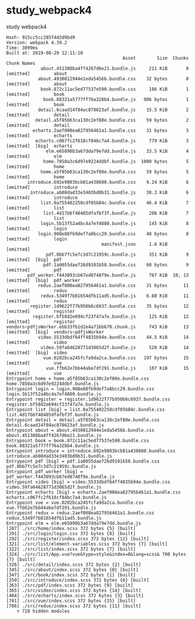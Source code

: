 # study_webpack4
study webpack4

    Hash: 915cc5cc285f4d2d9bd9
    Version: webpack 4.39.2
    Time: 3099ms
    Built at: 2019-08-29 12:11:10
                                                Asset        Size  Chunks                    Chunk Names
                 about.451388ba4ff4267d6e21.bundle.js     211 KiB       0  [emitted]         about
                about.4930812944e1eda5456b.bundle.css    32 bytes       0  [emitted]         about
                 book.872c11ac5ed77537e590.bundle.css     186 KiB       1  [emitted]         book
                  book.88321a5777ff76a328b4.bundle.js   986 bytes       1  [emitted]         book
                detail.6caad14f84ac878623af.bundle.js    15.5 KiB       2  [emitted]         detail
               detail.a5f85b63ca130c2ef80e.bundle.css    59 bytes       2  [emitted]         detail
              echarts.2aef008ea827956461a1.bundle.css    31 bytes       3  [emitted]         echarts
               echarts.c067fc2f618cf84bc7a4.bundle.js     779 KiB       3  [emitted]  [big]  echarts
                   elm.e65898b3a67dda79e7dd.bundle.js    33.5 KiB       4  [emitted]         elm
                  home.7850a3c6d97e9224ddbf.bundle.js  1000 bytes       5  [emitted]         home
                 home.a5f85b63ca130c2ef80e.bundle.css    59 bytes       5  [emitted]         home
            introduce.692e9803bcb81a438600.bundle.css    9.24 KiB       6  [emitted]         introduce
             introduce.ab08dad33e3403bd0b31.bundle.js    38.3 KiB       6  [emitted]         introduce
                 list.0a755402250cdf05b84c.bundle.css    46.4 KiB       7  [emitted]         list
                  list.4d17b6f48485dfafbf3f.bundle.js     206 KiB       7  [emitted]         list
                 login.5b13f52a4bc4a7ef4880.bundle.js     145 KiB       8  [emitted]         login
                login.908e88fb9def7a8bcc29.bundle.css    40 bytes       8  [emitted]         login
                                        manifest.json     1.6 KiB          [emitted]         
                   pdf.0bb7fc5e7c3d7c21959c.bundle.js     351 KiB       9  [emitted]  [big]  pdf
                  pdf.1a0055dae726d9101b58.bundle.css    60 bytes       9  [emitted]         pdf
            pdf_worker.f443093cb67ed8748f9e.bundle.js     767 KiB  10, 13  [emitted]  [big]  pdf_worker
                redux.2aef008ea827956461a1.bundle.css    31 bytes      11  [emitted]         redux
                 redux.5349f7b81654dfb11ad5.bundle.js    6.88 KiB      11  [emitted]         redux
             register.1d9622f77b950b6c6937.bundle.css    35 bytes      12  [emitted]         register
              register.bf58d2e694cf23f47a7e.bundle.js     125 KiB      12  [emitted]         register
    vendors~pdfjsWorker.ebb33fb1d2e4a71bb670.chunk.js     743 KiB      13  [emitted]  [big]  vendors~pdfjsWorker
                video.5533dbdf64ff4835b94e.bundle.css    44.5 KiB      14  [emitted]         video
                 video.59fa64628771d3065d2f.bundle.js     520 KiB      14  [emitted]  [big]  video
                  vue.0202bca245fcfa9da2ca.bundle.css   197 bytes      15  [emitted]         vue
                   vue.ffb62e7bb44abe7df291.bundle.js     107 KiB      15  [emitted]         vue
    Entrypoint home = home.a5f85b63ca130c2ef80e.bundle.css home.7850a3c6d97e9224ddbf.bundle.js
    Entrypoint login = login.908e88fb9def7a8bcc29.bundle.css login.5b13f52a4bc4a7ef4880.bundle.js
    Entrypoint register = register.1d9622f77b950b6c6937.bundle.css register.bf58d2e694cf23f47a7e.bundle.js
    Entrypoint list [big] = list.0a755402250cdf05b84c.bundle.css list.4d17b6f48485dfafbf3f.bundle.js
    Entrypoint detail = detail.a5f85b63ca130c2ef80e.bundle.css detail.6caad14f84ac878623af.bundle.js
    Entrypoint about = about.4930812944e1eda5456b.bundle.css about.451388ba4ff4267d6e21.bundle.js
    Entrypoint book = book.872c11ac5ed77537e590.bundle.css book.88321a5777ff76a328b4.bundle.js
    Entrypoint introduce = introduce.692e9803bcb81a438600.bundle.css introduce.ab08dad33e3403bd0b31.bundle.js
    Entrypoint pdf [big] = pdf.1a0055dae726d9101b58.bundle.css pdf.0bb7fc5e7c3d7c21959c.bundle.js
    Entrypoint pdf_worker [big] = pdf_worker.f443093cb67ed8748f9e.bundle.js
    Entrypoint video [big] = video.5533dbdf64ff4835b94e.bundle.css video.59fa64628771d3065d2f.bundle.js
    Entrypoint echarts [big] = echarts.2aef008ea827956461a1.bundle.css echarts.c067fc2f618cf84bc7a4.bundle.js
    Entrypoint vue = vue.0202bca245fcfa9da2ca.bundle.css vue.ffb62e7bb44abe7df291.bundle.js
    Entrypoint redux = redux.2aef008ea827956461a1.bundle.css redux.5349f7b81654dfb11ad5.bundle.js
    Entrypoint elm = elm.e65898b3a67dda79e7dd.bundle.js
    [287] ./src/home/index.scss 372 bytes {5} [built]
    [291] ./src/login/login.css 372 bytes {8} [built]
    [292] ./src/register/index.scss 372 bytes {12} [built]
    [321] ./src/list/element-variables.scss 372 bytes {7} [built]
    [322] ./src/list/index.scss 372 bytes {7} [built]
    [324] ./src/list/App.vue?vue&type=style&index=0&lang=scss& 700 bytes {7} [built]
    [326] ./src/detail/index.scss 372 bytes {2} [built]
    [345] ./src/about/index.scss 372 bytes {0} [built]
    [347] ./src/book/index.scss 372 bytes {1} [built]
    [350] ./src/introduce/index.scss 372 bytes {6} [built]
    [363] ./src/pdf/index.scss 372 bytes {9} [built]
    [365] ./src/video/index.scss 372 bytes {14} [built]
    [404] ./src/echarts/index.scss 372 bytes {3} [built]
    [701] ./src/vue/index.scss 372 bytes {15} [built]
    [706] ./src/redux/index.scss 372 bytes {11} [built]
        + 728 hidden modules
    
    
